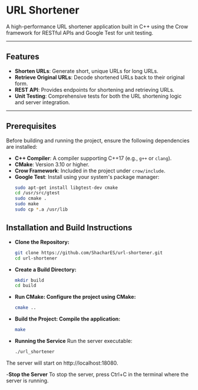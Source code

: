 # URL Shortener

A high-performance URL shortener application built in C++ using the Crow framework for RESTful APIs and Google Test for unit testing.

---

## Features

- **Shorten URLs**: Generate short, unique URLs for long URLs.
- **Retrieve Original URLs**: Decode shortened URLs back to their original form.
- **REST API**: Provides endpoints for shortening and retrieving URLs.
- **Unit Testing**: Comprehensive tests for both the URL shortening logic and server integration.

---

## Prerequisites

Before building and running the project, ensure the following dependencies are installed:

- **C++ Compiler**: A compiler supporting C++17 (e.g., `g++` or `clang`).
- **CMake**: Version 3.10 or higher.
- **Crow Framework**: Included in the project under `crow/include`.
- **Google Test**: Install using your system's package manager:
  ```bash
  sudo apt-get install libgtest-dev cmake
  cd /usr/src/gtest
  sudo cmake .
  sudo make
  sudo cp *.a /usr/lib

## Installation and Build Instructions
- **Clone the Repository:**
  ```bash
  git clone https://github.com/ShacharES/url-shortener.git
  cd url-shortener

- **Create a Build Directory:**
  ```bash
  mkdir build
  cd build

- **Run CMake: Configure the project using CMake:**
  ```bash
  cmake ..

- **Build the Project: Compile the application:**
  ```bash
  make

- **Running the Service** Run the server executable:

  ```bash
  ./url_shortener


The server will start on http://localhost:18080.

-**Stop the Server**
To stop the server, press Ctrl+C in the terminal where the server is running.

